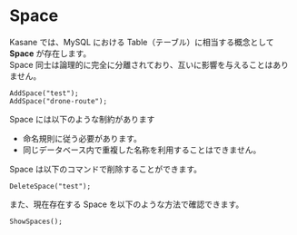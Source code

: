 # Space

Kasane では、MySQL における Table（テーブル）に相当する概念として **Space** が存在します。  
Space 同士は論理的に完全に分離されており、互いに影響を与えることはありません。

```
AddSpace("test");
AddSpace("drone-route");

```

Space には以下のような制約があります

- 命名規則に従う必要があります。
- 同じデータベース内で重複した名称を利用することはできません。

Space は以下のコマンドで削除することができます。

```
DeleteSpace("test");
```

また、現在存在する Space を以下のような方法で確認できます。

```
ShowSpaces();
```
